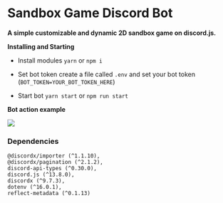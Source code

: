 # Sandbox Game Discord Bot
 
**A simple customizable and dynamic 2D sandbox game on discord.js.**

**Installing and Starting**

* Install modules
    `yarn` or `npm i`
    
* Set bot token
    create a file called `.env` and set your bot token (`BOT_TOKEN=YOUR_BOT_TOKEN_HERE`)

* Start bot
    `yarn start` or `npm run start`

**Bot action example**

![](https://github.com/Xtreme123456/sandbox_game/blob/main/ecc386928ec04200c859f463f77ec19b.gif)


### Dependencies
    @discordx/importer (^1.1.10),
    @discordx/pagination (^2.1.2),
    discord-api-types (^0.30.0),
    discord.js (^13.8.0),
    discordx (^9.7.3),
    dotenv (^16.0.1),
    reflect-metadata (^0.1.13)
